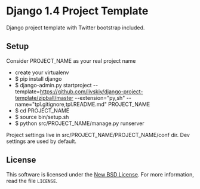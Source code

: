 # Django 1.4 Project Template #

Django project template with Twitter bootstrap included.

## Setup ##

Consider PROJECT_NAME as your real project name

- сreate your virtualenv
- $ pip install django
- $ django-admin.py startproject --template=https://github.com/livskiy/django-project-template/zipball/master --extension="py,sh" --name="tpl.gitignore,tpl.README.md" PROJECT_NAME
- $ cd PROJECT_NAME
- $ source bin/setup.sh
- $ python src/PROJECT_NAME/manage.py runserver

Project settings live in src/PROJECT_NAME/PROJECT_NAME/conf dir. Dev settings are used by default.

## License ##

This software is licensed under the [New BSD License][BSD]. For more
information, read the file ``LICENSE``.

[BSD]: http://opensource.org/licenses/BSD-3-Clause
